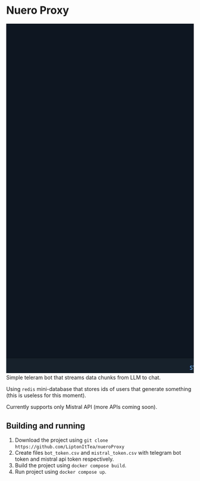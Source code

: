 # Nuero Proxy
![](https://raw.githubusercontent.com/LiptonItTea/nueroProxy/refs/heads/main/preview.gif)
Simple teleram bot that streams data chunks from LLM to chat.

Using `redis` mini-database that stores ids of users that generate something (this is useless for this moment).

Currently supports only Mistral API (more APIs coming soon).

## Building and running
1. Download the project using `git clone https://github.com/LiptonItTea/nueroProxy`
2. Create files `bot_token.csv` and `mistral_token.csv` with telegram bot token and mistral api token respectively.
3. Build the project using `docker compose build`.
4. Run project using `docker compose up`.